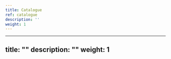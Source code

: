 ```yaml
---
title: Catalogue
ref: catalogue
description: ''
weight: 1
---
```

---
title: ""
description: ""
weight: 1
---